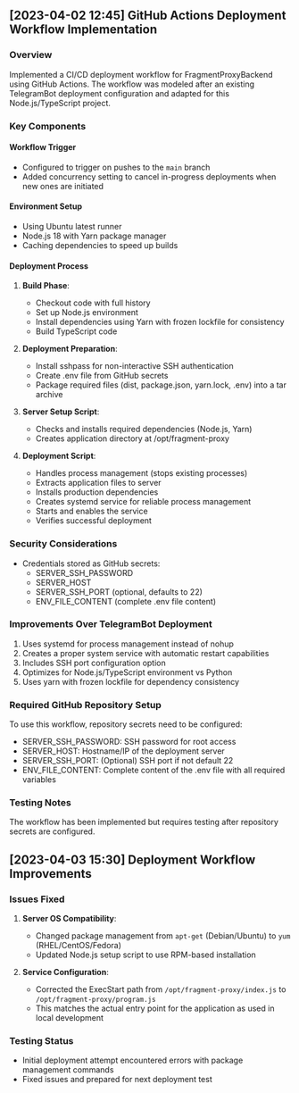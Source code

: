 ## [2023-04-02 12:45] GitHub Actions Deployment Workflow Implementation

### Overview
Implemented a CI/CD deployment workflow for FragmentProxyBackend using GitHub Actions. The workflow was modeled after an existing TelegramBot deployment configuration and adapted for this Node.js/TypeScript project.

### Key Components

#### Workflow Trigger
- Configured to trigger on pushes to the `main` branch
- Added concurrency setting to cancel in-progress deployments when new ones are initiated

#### Environment Setup
- Using Ubuntu latest runner
- Node.js 18 with Yarn package manager
- Caching dependencies to speed up builds

#### Deployment Process
1. **Build Phase**:
   - Checkout code with full history
   - Set up Node.js environment
   - Install dependencies using Yarn with frozen lockfile for consistency
   - Build TypeScript code

2. **Deployment Preparation**:
   - Install sshpass for non-interactive SSH authentication
   - Create .env file from GitHub secrets
   - Package required files (dist, package.json, yarn.lock, .env) into a tar archive

3. **Server Setup Script**:
   - Checks and installs required dependencies (Node.js, Yarn)
   - Creates application directory at /opt/fragment-proxy

4. **Deployment Script**:
   - Handles process management (stops existing processes)
   - Extracts application files to server
   - Installs production dependencies
   - Creates systemd service for reliable process management
   - Starts and enables the service
   - Verifies successful deployment

### Security Considerations
- Credentials stored as GitHub secrets:
  - SERVER_SSH_PASSWORD
  - SERVER_HOST
  - SERVER_SSH_PORT (optional, defaults to 22)
  - ENV_FILE_CONTENT (complete .env file content)

### Improvements Over TelegramBot Deployment
1. Uses systemd for process management instead of nohup
2. Creates a proper system service with automatic restart capabilities
3. Includes SSH port configuration option
4. Optimizes for Node.js/TypeScript environment vs Python
5. Uses yarn with frozen lockfile for dependency consistency

### Required GitHub Repository Setup
To use this workflow, repository secrets need to be configured:
- SERVER_SSH_PASSWORD: SSH password for root access
- SERVER_HOST: Hostname/IP of the deployment server
- SERVER_SSH_PORT: (Optional) SSH port if not default 22
- ENV_FILE_CONTENT: Complete content of the .env file with all required variables

### Testing Notes
The workflow has been implemented but requires testing after repository secrets are configured.

## [2023-04-03 15:30] Deployment Workflow Improvements

### Issues Fixed
1. **Server OS Compatibility**: 
   - Changed package management from `apt-get` (Debian/Ubuntu) to `yum` (RHEL/CentOS/Fedora)
   - Updated Node.js setup script to use RPM-based installation

2. **Service Configuration**:
   - Corrected the ExecStart path from `/opt/fragment-proxy/index.js` to `/opt/fragment-proxy/program.js`
   - This matches the actual entry point for the application as used in local development

### Testing Status
- Initial deployment attempt encountered errors with package management commands
- Fixed issues and prepared for next deployment test 